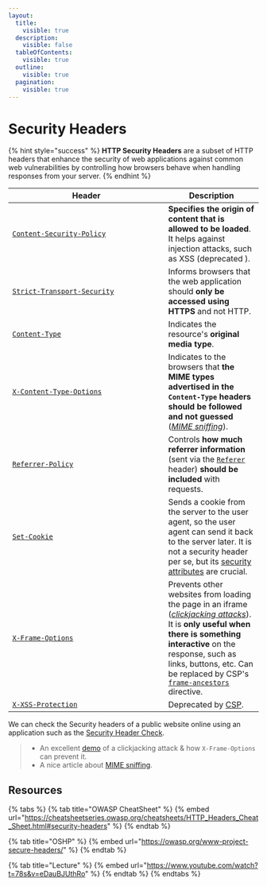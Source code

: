 ```yaml
---
layout:
  title:
    visible: true
  description:
    visible: false
  tableOfContents:
    visible: true
  outline:
    visible: true
  pagination:
    visible: true
---
```


# Security Headers

{% hint style="success" %}
**HTTP Security Headers** are a subset of HTTP headers that enhance the security of web applications against common web vulnerabilities by controlling how browsers behave when handling responses from your server.
{% endhint %}

<table><thead><tr><th width="298">Header</th><th>Description</th></tr></thead><tbody><tr><td><a href="https://cheatsheetseries.owasp.org/cheatsheets/HTTP_Headers_Cheat_Sheet.html#content-security-policy-csp"><code>Content-Security-Policy</code></a></td><td><strong>Specifies the origin of content that is allowed to be loaded</strong>. It helps against injection attacks, such as XSS (deprecated ).</td></tr><tr><td><a href="https://cheatsheetseries.owasp.org/cheatsheets/HTTP_Headers_Cheat_Sheet.html#strict-transport-security-hsts"><code>Strict-Transport-Security</code></a></td><td>Informs browsers that the web application should <strong>only be accessed using HTTPS</strong> and not HTTP.</td></tr><tr><td><a href="https://cheatsheetseries.owasp.org/cheatsheets/HTTP_Headers_Cheat_Sheet.html#content-type"><code>Content-Type</code></a></td><td>Indicates the resource's <strong>original media type</strong>.</td></tr><tr><td><a href="https://cheatsheetseries.owasp.org/cheatsheets/HTTP_Headers_Cheat_Sheet.html#x-content-type-options"><code>X-Content-Type-Options</code></a></td><td>Indicates to the browsers that <strong>the MIME types advertised in the <code>Content-Type</code> headers should be followed and not guessed</strong> (<a href="https://www.keycdn.com/support/what-is-mime-sniffing"><em>MIME sniffing</em></a>).</td></tr><tr><td><a href="https://cheatsheetseries.owasp.org/cheatsheets/HTTP_Headers_Cheat_Sheet.html#referrer-policy"><code>Referrer-Policy</code></a></td><td>Controls <strong>how much referrer information</strong> (sent via the <a href="https://developer.mozilla.org/en-US/docs/Web/HTTP/Headers/Referer"><code>Referer</code></a> header) <strong>should be included</strong> with requests.</td></tr><tr><td><a href="https://cheatsheetseries.owasp.org/cheatsheets/HTTP_Headers_Cheat_Sheet.html#set-cookie"><code>Set-Cookie</code></a></td><td>Sends a cookie from the server to the user agent, so the user agent can send it back to the server later. It is not a security header per se, but its <a href="cookie-flags.md">security attributes</a> are crucial.</td></tr><tr><td><a href="https://cheatsheetseries.owasp.org/cheatsheets/HTTP_Headers_Cheat_Sheet.html#x-frame-options"><code>X-Frame-Options</code></a></td><td>Prevents other websites from loading the page in an iframe (<a href="https://owasp.org/www-community/attacks/Clickjacking"><em>clickjacking attacks</em></a>). It is <strong>only useful when there is something interactive</strong> on the response, such as links, buttons, etc. Can be replaced by CSP's <a href="https://cheatsheetseries.owasp.org/cheatsheets/Content_Security_Policy_Cheat_Sheet.html#preventing-framing-attacks-clickjacking-cross-site-leaks"><code>frame-ancestors</code></a> directive.</td></tr><tr><td><a href="https://cheatsheetseries.owasp.org/cheatsheets/HTTP_Headers_Cheat_Sheet.html#x-xss-protection"><code>X-XSS-Protection</code></a></td><td>Deprecated by <a data-footnote-ref href="#user-content-fn-1">CSP</a>.</td></tr></tbody></table>

We can check the Security headers of a public website online using an application such as the [Security Header Check](https://securityheaders.com/).&#x20;

> * An excellent [demo](https://youtu.be/eDauBJUthRo?t=1501) of a clickjacking attack & how `X-Frame-Options` can prevent it.
> * A nice article about [MIME sniffing](https://www.keycdn.com/support/what-is-mime-sniffing).

## Resources

{% tabs %}
{% tab title="OWASP CheatSheet" %}
{% embed url="https://cheatsheetseries.owasp.org/cheatsheets/HTTP_Headers_Cheat_Sheet.html#security-headers" %}
{% endtab %}

{% tab title="OSHP" %}
{% embed url="https://owasp.org/www-project-secure-headers/" %}
{% endtab %}

{% tab title="Lecture" %}
{% embed url="https://www.youtube.com/watch?t=78s&v=eDauBJUthRo" %}
{% endtab %}
{% endtabs %}

[^1]: Content-Security-Policy
